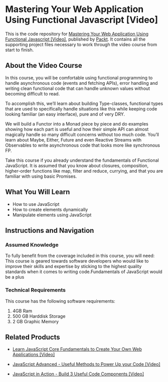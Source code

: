 # Mastering Your Web Application Using Functional Javascript [Video]
This is the code repository for [Mastering Your Web Application Using Functional Javascript [Video]](https://www.packtpub.com/web-development/mastering-your-web-application-using-functional-javascript-video?utm_source=github&utm_medium=repository&utm_campaign=9781788298254), published by [Packt](https://www.packtpub.com/?utm_source=github). It contains all the supporting project files necessary to work through the video course from start to finish.
## About the Video Course
In this course, you will be comfortable using functional programming to handle asynchronous code (events and fetching APIs), error handling and writing clean functional code that can handle unknown values without becoming difficult to read.

To accomplish this, we’ll learn about building Type-classes, functional types that are used to specifically handle situations like this while keeping code looking familiar (an easy interface), pure and of very DRY.

We will build a Functor into a Monad piece by piece and do examples showing how each part is useful and how their simple API can almost magically handle so many difficult concerns without too much code. You’ll learn about Maybe, Either, Future and even Reactive Streams with Observables to write asynchronous code that looks more like synchronous FP. 

Take this course if you already understand the fundamentals of Functional JavaScript. It is assumed that you know about closures, composition, higher-order functions like map, filter and reduce, currying, and that you are familiar with using basic Promises.

<H2>What You Will Learn</H2>
<DIV class=book-info-will-learn-text>
<UL>
<LI>How to use JavaScript 
<LI>How to create elements dynamically 
<LI>Manipulate elements using JavaScript </LI></UL></DIV>

## Instructions and Navigation
### Assumed Knowledge
To fully benefit from the coverage included in this course, you will need:<br/>
This course is geared towards software developers who would like to improve their skills and expertise by sticking to the highest quality standards when it comes to writing code.Fundamentals of JavaScript would be a plus
### Technical Requirements
This course has the following software requirements:<br/>
1. 4GB Ram
2. 500 GB Harddisk Storage
3. 2 GB Graphic Memory

## Related Products
* [Learn JavaScript Core Fundamentals to Create Your Own Web Applications [Video]](https://www.packtpub.com/application-development/learn-javascript-core-fundamentals-create-your-own-web-applications-video?utm_source=github&utm_medium=repository&utm_campaign=9781838824754)

* [JavaScript Advanced - Useful Methods to Power Up your Code [Video]](https://www.packtpub.com/application-development/javascript-advanced-useful-methods-power-your-code-video?utm_source=github&utm_medium=repository&utm_campaign=9781838826987)

* [JavaScript in Action - Build 3 Useful Code Components [Video]](https://www.packtpub.com/application-development/javascript-action-build-3-useful-code-components-video?utm_source=github&utm_medium=repository&utm_campaign=9781838828608)

